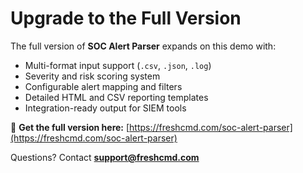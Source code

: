 # Upgrade to the Full Version

The full version of **SOC Alert Parser** expands on this demo with:

- Multi-format input support (`.csv`, `.json`, `.log`)
- Severity and risk scoring system
- Configurable alert mapping and filters
- Detailed HTML and CSV reporting templates
- Integration-ready output for SIEM tools

🎯 **Get the full version here:** [https://freshcmd.com/soc-alert-parser](https://freshcmd.com/soc-alert-parser)

Questions? Contact [**support@freshcmd.com**](mailto:support@freshcmd.com)

